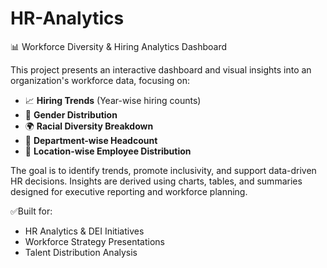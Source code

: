 # HR-Analytics

📊 Workforce Diversity & Hiring Analytics Dashboard

This project presents an interactive dashboard and visual insights into an organization's workforce data, focusing on:

* 📈 **Hiring Trends** (Year-wise hiring counts)
* 👥 **Gender Distribution**
* 🌍 **Racial Diversity Breakdown**
* 🏢 **Department-wise Headcount**
* 📍 **Location-wise Employee Distribution**

The goal is to identify trends, promote inclusivity, and support data-driven HR decisions. Insights are derived using charts, tables, and summaries designed for executive reporting and workforce planning.

✅Built for:

* HR Analytics & DEI Initiatives
* Workforce Strategy Presentations
* Talent Distribution Analysis


